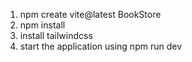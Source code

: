1) npm create vite@latest BookStore
2) npm install
3) install tailwindcss
4) start the application using npm run dev

